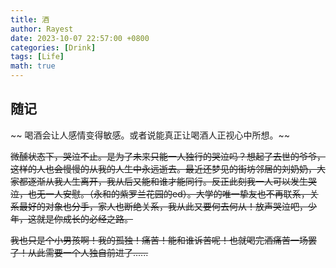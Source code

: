 ```yaml
---
title: 酒
author: Rayest
date: 2023-10-07 22:57:00 +0800
categories: [Drink]
tags: [Life]
math: true
---
```


## 随记

~~ 喝酒会让人感情变得敏感。或者说能真正让喝酒人正视心中所想。~~

~~微醺状态下，哭泣不止。是为了未来只能一人独行的哭泣吗？想起了去世的爷爷，这样的人也会慢慢的从我的人生中永远逝去。最近还梦见的街坊邻居的刘奶奶，大家都逐渐从我人生离开，我从后又能和谁才能同行。反正此刻我一人可以发生哭泣，也无一人安慰。（永和的紫罗兰花园的ed）。大学的唯一挚友也不再联系，关系最好的对象也分手，家人也断绝关系，我从此又要何去何从！放声哭泣吧，少年，这就是你成长的必经之路。~~

~~我也只是个小男孩啊！我的孤独！痛苦！能和谁诉苦呢！也就喝完酒痛苦一场罢了！从此需要一个人独自前进了......~~